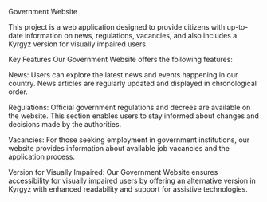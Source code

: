 Government Website

This project is a web application designed to provide citizens with up-to-date information on news, regulations, vacancies, and also includes a Kyrgyz version for visually impaired users.

Key Features
Our Government Website offers the following features:

News: Users can explore the latest news and events happening in our country. News articles are regularly updated and displayed in chronological order.

Regulations: Official government regulations and decrees are available on the website. This section enables users to stay informed about changes and decisions made by the authorities.

Vacancies: For those seeking employment in government institutions, our website provides information about available job vacancies and the application process.

Version for Visually Impaired: Our Government Website ensures accessibility for visually impaired users by offering an alternative version in Kyrgyz with enhanced readability and support for assistive technologies.

